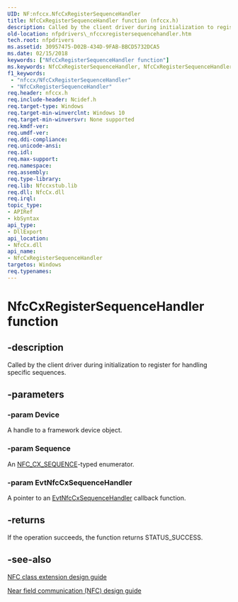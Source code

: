 ```yaml
---
UID: NF:nfccx.NfcCxRegisterSequenceHandler
title: NfcCxRegisterSequenceHandler function (nfccx.h)
description: Called by the client driver during initialization to register for handling specific sequences.
old-location: nfpdrivers\_nfccxregistersequencehandler.htm
tech.root: nfpdrivers
ms.assetid: 30957475-D02B-434D-9FAB-BBCD5732DCA5
ms.date: 02/15/2018
keywords: ["NfcCxRegisterSequenceHandler function"]
ms.keywords: NfcCxRegisterSequenceHandler, NfcCxRegisterSequenceHandler method [Near-Field Proximity Drivers], nfccx/NfcCxRegisterSequenceHandler, nfpdrivers._nfccxregistersequencehandler
f1_keywords:
 - "nfccx/NfcCxRegisterSequenceHandler"
 - "NfcCxRegisterSequenceHandler"
req.header: nfccx.h
req.include-header: Ncidef.h
req.target-type: Windows
req.target-min-winverclnt: Windows 10
req.target-min-winversvr: None supported
req.kmdf-ver: 
req.umdf-ver: 
req.ddi-compliance: 
req.unicode-ansi: 
req.idl: 
req.max-support: 
req.namespace: 
req.assembly: 
req.type-library: 
req.lib: Nfccxstub.lib
req.dll: NfcCx.dll
req.irql: 
topic_type:
- APIRef
- kbSyntax
api_type:
- DllExport
api_location:
- NfcCx.dll
api_name:
- NfcCxRegisterSequenceHandler
targetos: Windows
req.typenames: 
---
```


# NfcCxRegisterSequenceHandler function


## -description


Called by the client driver during initialization to register for handling specific sequences.


## -parameters




### -param Device

A handle to a framework device object.


### -param Sequence

An <a href="https://docs.microsoft.com/windows-hardware/drivers/ddi/nfccx/ne-nfccx-_nfc_cx_sequence">NFC_CX_SEQUENCE</a>-typed enumerator.


### -param EvtNfcCxSequenceHandler

A pointer to an <a href="https://docs.microsoft.com/windows-hardware/drivers/ddi/nfccx/nc-nfccx-evt_nfc_cx_sequence_handler">EvtNfcCxSequenceHandler</a> callback function. 


## -returns



If the operation succeeds, the function returns STATUS_SUCCESS.






## -see-also




<a href="https://docs.microsoft.com/windows-hardware/drivers/nfc/nfc-class-extension-">NFC class extension design guide</a>



<a href="https://go.microsoft.com/fwlink/p/?LinkID=785320">Near field communication (NFC) design guide</a>
 

 

